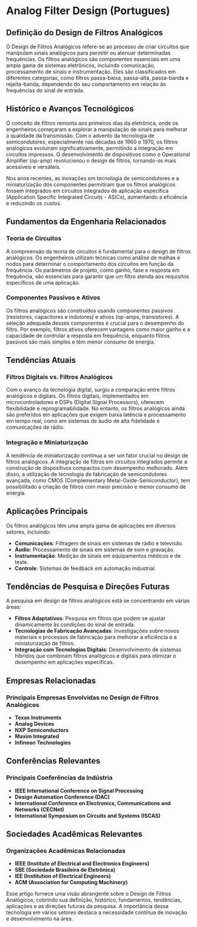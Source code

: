 # Analog Filter Design (Portugues)

## Definição do Design de Filtros Analógicos

O Design de Filtros Analógicos refere-se ao processo de criar circuitos que manipulam sinais analógicos para permitir ou atenuar determinadas frequências. Os filtros analógicos são componentes essenciais em uma ampla gama de sistemas eletrônicos, incluindo comunicação, processamento de sinais e instrumentação. Eles são classificados em diferentes categorias, como filtros passa-baixa, passa-alta, passa-banda e rejeita-banda, dependendo do seu comportamento em relação às frequências do sinal de entrada.

## Histórico e Avanços Tecnológicos

O conceito de filtros remonta aos primeiros dias da eletrônica, onde os engenheiros começaram a explorar a manipulação de sinais para melhorar a qualidade da transmissão. Com o advento da tecnologia de semicondutores, especialmente nas décadas de 1960 e 1970, os filtros analógicos evoluíram significativamente, permitindo a integração em circuitos impressos. O desenvolvimento de dispositivos como o Operational Amplifier (op-amp) revolucionou o design de filtros, tornando-os mais acessíveis e versáteis.

Nos anos recentes, as inovações em tecnologia de semicondutores e a miniaturização dos componentes permitiram que os filtros analógicos fossem integrados em circuitos integrados de aplicação específica (Application Specific Integrated Circuits - ASICs), aumentando a eficiência e reduzindo os custos.

## Fundamentos da Engenharia Relacionados

### Teoria de Circuitos

A compreensão da teoria de circuitos é fundamental para o design de filtros analógicos. Os engenheiros utilizam técnicas como análise de malhas e nodos para determinar o comportamento dos circuitos em função da frequência. Os parâmetros de projeto, como ganho, fase e resposta em frequência, são essenciais para garantir que um filtro atenda aos requisitos específicos de uma aplicação.

### Componentes Passivos e Ativos

Os filtros analógicos são construídos usando componentes passivos (resistores, capacitores e indutores) e ativos (op-amps, transistores). A seleção adequada desses componentes é crucial para o desempenho do filtro. Por exemplo, filtros ativos oferecem vantagens como maior ganho e a capacidade de controlar a resposta em frequência, enquanto filtros passivos são mais simples e têm menor consumo de energia.

## Tendências Atuais

### Filtros Digitais vs. Filtros Analógicos

Com o avanço da tecnologia digital, surgiu a comparação entre filtros analógicos e digitais. Os filtros digitais, implementados em microcontroladores e DSPs (Digital Signal Processors), oferecem flexibilidade e reprogramabilidade. No entanto, os filtros analógicos ainda são preferidos em aplicações que exigem baixa latência e processamento em tempo real, como em sistemas de áudio de alta fidelidade e comunicações de rádio.

### Integração e Miniaturização

A tendência de miniaturização continua a ser um fator crucial no design de filtros analógicos. A integração de filtros em circuitos integrados permite a construção de dispositivos compactos com desempenho melhorado. Além disso, a utilização de tecnologia de fabricação de semicondutores avançada, como CMOS (Complementary Metal-Oxide-Semiconductor), tem possibilitado a criação de filtros com maior precisão e menor consumo de energia.

## Aplicações Principais

Os filtros analógicos têm uma ampla gama de aplicações em diversos setores, incluindo:

- **Comunicações**: Filtragem de sinais em sistemas de rádio e televisão.
- **Áudio**: Processamento de sinais em sistemas de som e gravação.
- **Instrumentação**: Medição de sinais em equipamentos médicos e de teste.
- **Controle**: Sistemas de feedback em automação industrial.

## Tendências de Pesquisa e Direções Futuras

A pesquisa em design de filtros analógicos está se concentrando em várias áreas:

- **Filtros Adaptativos**: Pesquisa em filtros que podem se ajustar dinamicamente às condições do sinal de entrada.
- **Tecnologias de Fabricação Avançadas**: Investigações sobre novos materiais e processos de fabricação para melhorar a eficiência e a miniaturização de filtros.
- **Integração com Tecnologias Digitais**: Desenvolvimento de sistemas híbridos que combinam filtros analógicos e digitais para otimizar o desempenho em aplicações específicas.

## Empresas Relacionadas

### Principais Empresas Envolvidas no Design de Filtros Analógicos

- **Texas Instruments**
- **Analog Devices**
- **NXP Semiconductors**
- **Maxim Integrated**
- **Infineon Technologies**

## Conferências Relevantes

### Principais Conferências da Indústria

- **IEEE International Conference on Signal Processing**
- **Design Automation Conference (DAC)**
- **International Conference on Electronics, Communications and Networks (CECNet)**
- **International Symposium on Circuits and Systems (ISCAS)**

## Sociedades Acadêmicas Relevantes

### Organizações Acadêmicas Relacionadas

- **IEEE (Institute of Electrical and Electronics Engineers)**
- **SBE (Sociedade Brasileira de Eletrônica)**
- **IEE (Institution of Electrical Engineers)**
- **ACM (Association for Computing Machinery)**

Esse artigo fornece uma visão abrangente sobre o Design de Filtros Analógicos, cobrindo sua definição, histórico, fundamentos, tendências, aplicações e as direções futuras da pesquisa. A importância dessa tecnologia em vários setores destaca a necessidade contínua de inovação e desenvolvimento na área.